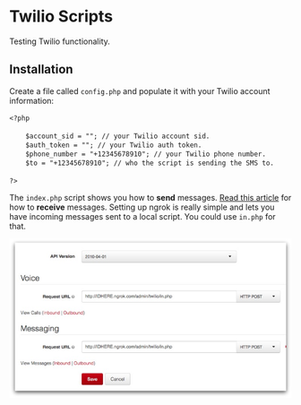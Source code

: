 Twilio Scripts
==========

Testing Twilio functionality.

## Installation

Create a file called `config.php` and populate it with your Twilio account information:

	<?php

		$account_sid = ""; // your Twilio account sid.
		$auth_token = ""; // your Twilio auth token.
		$phone_number = "+12345678910"; // your Twilio phone number.
		$to = "+12345678910"; // who the script is sending the SMS to.

	?>

The `index.php` script shows you how to **send** messages. [Read this article](https://www.twilio.com/blog/2014/09/getting-started-with-twilio-mms.html) for how to **receive** messages. Setting up ngrok is really simple and lets you have incoming messages sent to a local script. You could use `in.php` for that.

![Screenshot of Twilio settings page](screenshot1.jpg)
